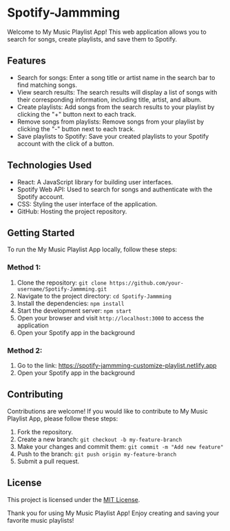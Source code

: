 # Spotify-Jammming

Welcome to My Music Playlist App! This web application allows you to search for songs, create playlists, and save them to Spotify.

## Features

- Search for songs: Enter a song title or artist name in the search bar to find matching songs.
- View search results: The search results will display a list of songs with their corresponding information, including title, artist, and album.
- Create playlists: Add songs from the search results to your playlist by clicking the "+" button next to each track.
- Remove songs from playlists: Remove songs from your playlist by clicking the "-" button next to each track.
- Save playlists to Spotify: Save your created playlists to your Spotify account with the click of a button.

## Technologies Used

- React: A JavaScript library for building user interfaces.
- Spotify Web API: Used to search for songs and authenticate with the Spotify account.
- CSS: Styling the user interface of the application.
- GitHub: Hosting the project repository.

## Getting Started

To run the My Music Playlist App locally, follow these steps:
### Method 1:
1. Clone the repository: `git clone https://github.com/your-username/Spotify-Jammming.git`
2. Navigate to the project directory: `cd Spotify-Jammming`
3. Install the dependencies: `npm install`
4. Start the development server: `npm start`
5. Open your browser and visit `http://localhost:3000` to access the application
6. Open your Spotify app in the background

### Method 2:
1. Go to the link: https://spotify-jammming-customize-playlist.netlify.app
2. Open your Spotify app in the background

## Contributing

Contributions are welcome! If you would like to contribute to My Music Playlist App, please follow these steps:

1. Fork the repository.
2. Create a new branch: `git checkout -b my-feature-branch`
3. Make your changes and commit them: `git commit -m "Add new feature"`
4. Push to the branch: `git push origin my-feature-branch`
5. Submit a pull request.

## License

This project is licensed under the [MIT License](LICENSE).

Thank you for using My Music Playlist App! Enjoy creating and saving your favorite music playlists!
